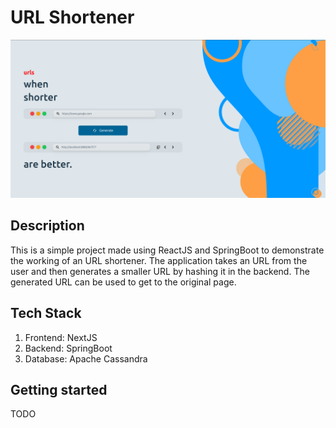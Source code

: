 # URL Shortener
![](./blob/url-shortener.png)

## Description
This is a simple project made using ReactJS and SpringBoot to demonstrate the working of an URL shortener. The application takes an URL from the user and then generates a smaller URL by hashing it in the backend. The generated URL can be used to get to the original page.

## Tech Stack
1. Frontend: NextJS
2. Backend: SpringBoot
3. Database: Apache Cassandra

## Getting started
TODO
